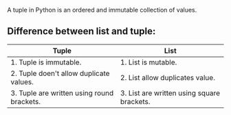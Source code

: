 A tuple in Python is an ordered and immutable collection of values.

## Difference between list and tuple:

| Tuple                                      | List                                       |
| ------------------------------------------ | ------------------------------------------ |
| 1. Tuple is immutable.                     | 1. List is mutable.                        |
| 2. Tuple doen't allow duplicate values.    | 2. List allow duplicates value.            |
| 3. Tuple are written using round brackets. | 3. List are written using square brackets. |